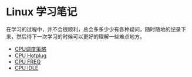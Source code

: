 # Linux 学习笔记

在学习的过程中，并不会很顺利，总会多多少少有各种疑问，随时随地的纪录下来，然后待下一次学习的时候可以更好的理解一些难点地方。

* [CPU调度策略](sched.md)
* [CPU Hotplug](cpu_hotplug.md) 
* [CPU FREQ](cpu_freq.md)
* [CPU IDLE](cpu_idle.md) 

